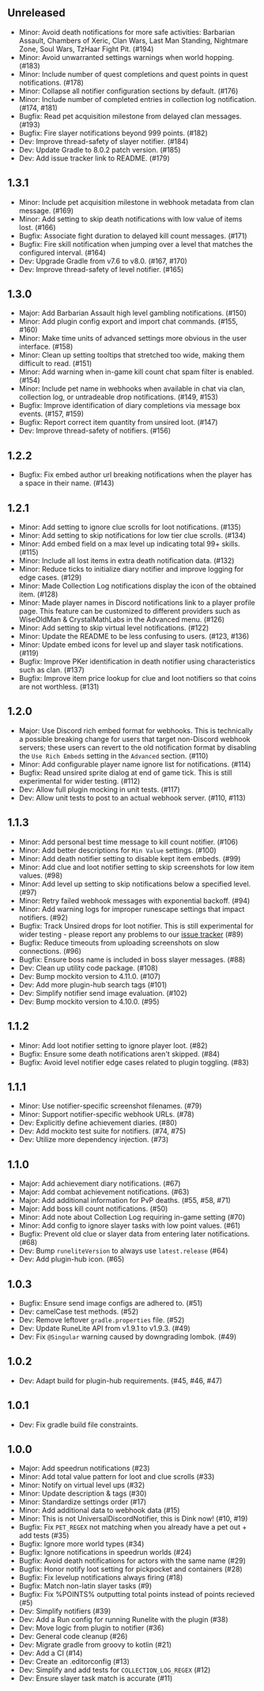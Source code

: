## Unreleased

- Minor: Avoid death notifications for more safe activities: Barbarian Assault, Chambers of Xeric, Clan Wars, Last Man Standing, Nightmare Zone, Soul Wars, TzHaar Fight Pit. (#194)
- Minor: Avoid unwarranted settings warnings when world hopping. (#183)
- Minor: Include number of quest completions and quest points in quest notifications. (#178)
- Minor: Collapse all notifier configuration sections by default. (#176)
- Minor: Include number of completed entries in collection log notification. (#174, #181)
- Bugfix: Read pet acquisition milestone from delayed clan messages. (#193)
- Bugfix: Fire slayer notifications beyond 999 points. (#182)
- Dev: Improve thread-safety of slayer notifier. (#184)
- Dev: Update Gradle to 8.0.2 patch version. (#185)
- Dev: Add issue tracker link to README. (#179)

## 1.3.1

- Minor: Include pet acquisition milestone in webhook metadata from clan message. (#169)
- Minor: Add setting to skip death notifications with low value of items lost. (#166)
- Bugfix: Associate fight duration to delayed kill count messages. (#171)
- Bugfix: Fire skill notification when jumping over a level that matches the configured interval. (#164)
- Dev: Upgrade Gradle from v7.6 to v8.0. (#167, #170)
- Dev: Improve thread-safety of level notifier. (#165)

## 1.3.0

- Major: Add Barbarian Assault high level gambling notifications. (#150)
- Minor: Add plugin config export and import chat commands. (#155, #160)
- Minor: Make time units of advanced settings more obvious in the user interface. (#158)
- Minor: Clean up setting tooltips that stretched too wide, making them difficult to read. (#151)
- Minor: Add warning when in-game kill count chat spam filter is enabled. (#154)
- Minor: Include pet name in webhooks when available in chat via clan, collection log, or untradeable drop notifications. (#149, #153)
- Bugfix: Improve identification of diary completions via message box events. (#157, #159)
- Bugfix: Report correct item quantity from unsired loot. (#147)
- Dev: Improve thread-safety of notifiers. (#156)

## 1.2.2

- Bugfix: Fix embed author url breaking notifications when the player has a space in their name. (#143)

## 1.2.1

- Minor: Add setting to ignore clue scrolls for loot notifications. (#135)
- Minor: Add setting to skip notifications for low tier clue scrolls. (#134)
- Minor: Add embed field on a max level up indicating total 99+ skills. (#115)
- Minor: Include all lost items in extra death notification data. (#132)
- Minor: Reduce ticks to initialize diary notifier and improve logging for edge cases. (#129)
- Minor: Made Collection Log notifications display the icon of the obtained item. (#128)
- Minor: Made player names in Discord notifications link to a player profile page. This feature can be customized to different providers such as WiseOldMan & CrystalMathLabs in the Advanced menu. (#126)
- Minor: Add setting to skip virtual level notifications. (#122)
- Minor: Update the README to be less confusing to users. (#123, #136)
- Minor: Update embed icons for level up and slayer task notifications. (#119)
- Bugfix: Improve PKer identification in death notifier using characteristics such as clan. (#137)
- Bugfix: Improve item price lookup for clue and loot notifiers so that coins are not worthless. (#131)

## 1.2.0

- Major: Use Discord rich embed format for webhooks. This is technically a possible breaking change for users that target non-Discord webhook servers; these users can revert to the old notification format by disabling the `Use Rich Embeds` setting in the `Advanced` section. (#110)
- Minor: Add configurable player name ignore list for notifications. (#114)
- Bugfix: Read unsired sprite dialog at end of game tick. This is still experimental for wider testing. (#112)
- Dev: Allow full plugin mocking in unit tests. (#117)
- Dev: Allow unit tests to post to an actual webhook server. (#110, #113)

## 1.1.3

- Minor: Add personal best time message to kill count notifier. (#106)
- Minor: Add better descriptions for `Min Value` settings. (#100)
- Minor: Add death notifier setting to disable kept item embeds. (#99)
- Minor: Add clue and loot notifier setting to skip screenshots for low item values. (#98)
- Minor: Add level up setting to skip notifications below a specified level. (#97)
- Minor: Retry failed webhook messages with exponential backoff. (#94)
- Minor: Add warning logs for improper runescape settings that impact notifiers. (#92)
- Bugfix: Track Unsired drops for loot notifier. This is still experimental for wider testing - please report any problems to our [issue tracker](https://github.com/pajlads/DinkPlugin/issues) (#89)
- Bugfix: Reduce timeouts from uploading screenshots on slow connections. (#96)
- Bugfix: Ensure boss name is included in boss slayer messages. (#88)
- Dev: Clean up utility code package. (#108)
- Dev: Bump mockito version to 4.11.0. (#107)
- Dev: Add more plugin-hub search tags (#101)
- Dev: Simplify notifier send image evaluation. (#102)
- Dev: Bump mockito version to 4.10.0. (#95)

## 1.1.2

- Minor: Add loot notifier setting to ignore player loot. (#82)
- Bugfix: Ensure some death notifications aren't skipped. (#84)
- Bugfix: Avoid level notifier edge cases related to plugin toggling. (#83)

## 1.1.1

- Minor: Use notifier-specific screenshot filenames. (#79)
- Minor: Support notifier-specific webhook URLs. (#78)
- Dev: Explicitly define achievement diaries. (#80)
- Dev: Add mockito test suite for notifiers. (#74, #75)
- Dev: Utilize more dependency injection. (#73)

## 1.1.0

- Major: Add achievement diary notifications. (#67)
- Major: Add combat achievement notifications. (#63)
- Major: Add additional information for PvP deaths. (#55, #58, #71)
- Major: Add boss kill count notifications. (#50)
- Minor: Add note about Collection Log requiring in-game setting (#70)
- Minor: Add config to ignore slayer tasks with low point values. (#61)
- Bugfix: Prevent old clue or slayer data from entering later notifications. (#68)
- Dev: Bump `runeliteVersion` to always use `latest.release` (#64)
- Dev: Add plugin-hub icon. (#65)

## 1.0.3

- Bugfix: Ensure send image configs are adhered to. (#51)
- Dev: camelCase test methods. (#52)
- Dev: Remove leftover `gradle.properties` file. (#52)
- Dev: Update RuneLite API from v1.9.1 to v1.9.3. (#49)
- Dev: Fix `@Singular` warning caused by downgrading lombok. (#49)

## 1.0.2

- Dev: Adapt build for plugin-hub requirements. (#45, #46, #47)

## 1.0.1

- Dev: Fix gradle build file constraints.

## 1.0.0

- Major: Add speedrun notifications (#23)
- Minor: Add total value pattern for loot and clue scrolls (#33)
- Minor: Notify on virtual level ups (#32)
- Minor: Update description & tags (#30)
- Minor: Standardize settings order (#17)
- Minor: Add additional data to webhook data (#15)
- Minor: This is not UniversalDiscordNotifier, this is Dink now! (#10, #19)
- Bugfix: Fix `PET_REGEX` not matching when you already have a pet out + add tests (#35)
- Bugfix: Ignore more world types (#34)
- Bugfix: Ignore notifications in speedrun worlds (#24)
- Bugfix: Avoid death notifications for actors with the same name (#29)
- Bugfix: Honor notify loot setting for pickpocket and containers (#28)
- Bugfix: Fix levelup notifications always firing (#18)
- Bugfix: Match non-latin slayer tasks (#9)
- Bugfix: Fix %POINTS% outputting total points instead of points recieved (#5)
- Dev: Simplify notifiers (#39)
- Dev: Add a Run config for running Runelite with the plugin (#38)
- Dev: Move logic from plugin to notifier (#36)
- Dev: General code cleanup (#26)
- Dev: Migrate gradle from groovy to kotlin (#21)
- Dev: Add a CI (#14)
- Dev: Create an .editorconfig (#13)
- Dev: Simplify and add tests for `COLLECTION_LOG_REGEX` (#12)
- Dev: Ensure slayer task match is accurate (#11)
